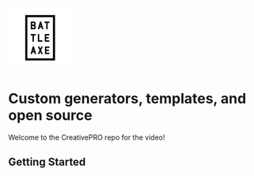 <a href="https://www.battleaxe.co/">![](./logo.png)</a>

# Custom generators, templates, and open source

Welcome to the CreativePRO repo for the video!

## Getting Started
